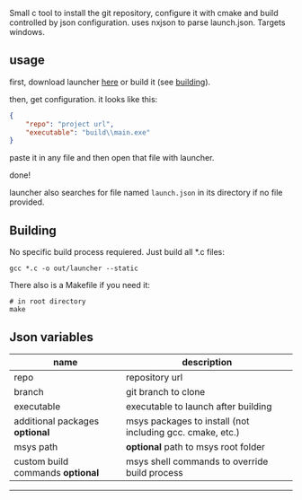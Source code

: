 Small c tool to install the git repository, configure it with cmake and build controlled by json configuration. uses nxjson to parse launch.json. Targets windows.

## usage
first, download launcher [here](github.com/NikitaWeW/launcher/releases/latest) or build it (see [building](#building)).

then, get configuration. it looks like this:
``` json
{
    "repo": "project url",
    "executable": "build\\main.exe"
}
```

paste it in any file and then open that file with launcher. 

done!

launcher also searches for file named `launch.json` in its directory if no file provided.

## Building
No specific build process requiered. Just build all *.c files:
``` shell
gcc *.c -o out/launcher --static
```
There also is a Makefile if you need it:
``` shell
# in root directory
make
```

## Json variables
| name | description |
| --- | --- |
| repo | repository url|
| branch | git branch to clone |
| executable | executable to launch after building |
| additional packages **optional** | msys packages to install (not including gcc. cmake, etc.) |
| msys path | **optional** path to msys root folder |
| custom build commands **optional** | msys shell commands to override build process |
---